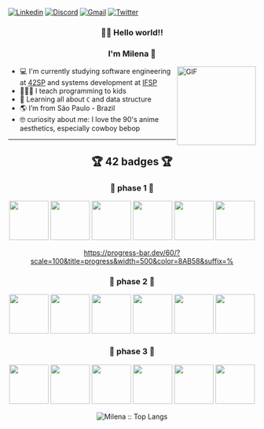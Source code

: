 [![Linkedin](https://img.shields.io/badge/-LinkedIn-blue?style=flat&logo=Linkedin&logoColor=white)](https://www.linkedin.com/in/milenacarecho/)
[![Discord](https://img.shields.io/badge/-Discord-5662E9?style=flat&logo=Discord&logoColor=white)](https://discordapp.com/users/277265936946429953)
[![Gmail](https://img.shields.io/badge/-Gmail-c14438?style=flat&logo=Gmail&logoColor=white)](mailto:milena.c@aluno.ifsp.edu.br)
[![Twitter](https://img.shields.io/badge/-Twitter-1DA1F2?style=flat&logo=Twitter&logoColor=white)](https://twitter.com/MilenaCarecho)

<h3 align="center">👩‍🚀 Hello world!!</h3>
<h3 align="center">I'm Milena 👋</h3>


<img align="right" alt="GIF" height="160px" src="https://c.tenor.com/2SYQNv5NTGQAAAAM/cowboy-bebop.gif" />


- 💻 I'm currently studying software engineering at [42SP](https://www.42sp.org.br/) and systems development at [IFSP](https://www.ifsp.edu.br/)
- 👩🏻‍🏫 I teach programming to kids
- 🌱 Learning all about `C` and data structure
- 🌎 I’m from São Paulo - Brazil
- 🤓 curiosity about me: I love the 90's anime aesthetics, especially cowboy bebop


---

<h2 align="center">🏆 42 badges 🏆</h2>

<h3 align="center"> 🥉 phase 1 🥉</h3>

<div align="center">
<img height="80px" src="https://user-images.githubusercontent.com/98053054/151611442-dc327b44-b61e-430d-85c8-9789af8824be.png" />
<img height="80px" src="https://user-images.githubusercontent.com/98053054/151611429-e4a36218-d7d4-4473-be17-c540d5142727.png" />
<img height="80px" src="https://user-images.githubusercontent.com/98053054/151611436-17a59a6a-92ea-4fce-8875-729ec921b159.png" />
<img height="80px" src="https://user-images.githubusercontent.com/98053054/151611452-4bccbc17-efc9-44e0-822c-8c37fe870aa5.png" />
<img height="80px" src="https://user-images.githubusercontent.com/98053054/151613333-54274f48-bd45-44e0-b0dc-44830df847fa.png" />
<img height="80px" src="https://user-images.githubusercontent.com/98053054/151612892-1c10eb9f-62e8-44ba-a671-36be46d40a2d.png" />
 
https://progress-bar.dev/60/?scale=100&title=progress&width=500&color=8AB58&suffix=%
</div>

 
 
<h3 align="center">🥈 phase 2 🥈</h3>

<div align="center">
<img height="80px" src="https://user-images.githubusercontent.com/98053054/151611442-dc327b44-b61e-430d-85c8-9789af8824be.png" />
<img height="80px" src="https://user-images.githubusercontent.com/98053054/151611429-e4a36218-d7d4-4473-be17-c540d5142727.png" />
<img height="80px" src="https://user-images.githubusercontent.com/98053054/151611436-17a59a6a-92ea-4fce-8875-729ec921b159.png" />
<img height="80px" src="https://user-images.githubusercontent.com/98053054/151611452-4bccbc17-efc9-44e0-822c-8c37fe870aa5.png" />
<img height="80px" src="https://user-images.githubusercontent.com/98053054/151613333-54274f48-bd45-44e0-b0dc-44830df847fa.png" />
<img height="80px" src="https://user-images.githubusercontent.com/98053054/151612892-1c10eb9f-62e8-44ba-a671-36be46d40a2d.png" />
</div>
 
 
<h3 align="center">🥇 phase 3 🥇</h3>

<div align="center">
<img height="80px" src="https://user-images.githubusercontent.com/98053054/151611442-dc327b44-b61e-430d-85c8-9789af8824be.png" />
<img height="80px" src="https://user-images.githubusercontent.com/98053054/151611429-e4a36218-d7d4-4473-be17-c540d5142727.png" />
<img height="80px" src="https://user-images.githubusercontent.com/98053054/151611436-17a59a6a-92ea-4fce-8875-729ec921b159.png" />
<img height="80px" src="https://user-images.githubusercontent.com/98053054/151611452-4bccbc17-efc9-44e0-822c-8c37fe870aa5.png" />
<img height="80px" src="https://user-images.githubusercontent.com/98053054/151613333-54274f48-bd45-44e0-b0dc-44830df847fa.png" />
<img height="80px" src="https://user-images.githubusercontent.com/98053054/151612892-1c10eb9f-62e8-44ba-a671-36be46d40a2d.png" />
</div>
 
 
 
<p align="center"><img src="https://github-readme-stats.vercel.app/api/top-langs/?username=m-carecho&langs_count=10&theme=graywhite&layout=compact" alt="Milena :: Top Langs" /></p>

